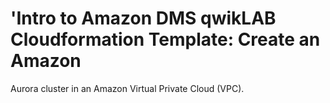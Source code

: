 # 'Intro to Amazon DMS qwikLAB Cloudformation Template: Create an Amazon
  Aurora cluster in an Amazon Virtual Private Cloud (VPC).
